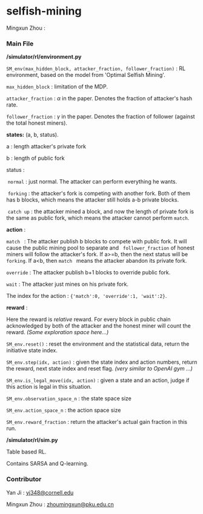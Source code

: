 # selfish-mining



Mingxun Zhou :



### Main File

**/simulator/rl/environment.py**

`SM_env(max_hidden_block, attacker_fraction, follower_fraction)` : RL environment, based on the model from  'Optimal Selfish Mining'. 

`max_hidden_block` : limitation of the MDP. 

`attacker_fraction` : $\alpha$ in the paper. Denotes the fraction of attacker's hash rate.

`follower_fraction` : $\gamma$ in the paper. Denotes the fraction of follower (against the total honest miners).

**states:** (a, b, status). 

a : length attacker's private fork

b : length of public fork

status :

​	`normal` : just normal. The attacker can perform everything he wants.

​	`forking` : the attacker's fork is competing with another fork. Both of them has b blocks, which means          the attacker still holds a-b private blocks.

​	`catch up` : the attacker mined a block, and now the length of private fork is the same as public fork, which means the attacker cannot perform `match`.

**action** :

`match ` : The attacker publish b blocks to compete with public fork. It will cause the public mining pool to separate and ` follower_fraction` of honest miners will follow the attacker's fork. If a>=b, then the next status will be `forking`. If a<b, then `match ` means the attacker abandon its private fork.

`override` : The attacker publish b+1 blocks to override public fork.

`wait` : The attacker just mines on his private fork.

The index for the action : `{'match':0, 'override':1, 'wait':2}`.

**reward** : 

Here the reward is *relative* reward. For every block in public chain acknowledged by both of the attacker and the honest miner will count the reward.  *(Some exploration space here...)*



`SM_env.reset()` : reset the environment and the statistical data, return the initiative state index.

`SM_env.step(idx, action)` : given the state index and action numbers, return the reward, next state index and reset flag.   *(very similar to OpenAI gym ...)* 

`SM_env.is_legal_move(idx, action)` : given a state and an action, judge if this action is legal in this situation.

`SM_env.observation_space_n` : the state space size

`SM_env.action_space_n` : the action space size

`SM_env.reward_fraction` : return the attacker's actual gain fraction in this run. 



**/simulator/rl/sim.py**

Table based RL.

Contains SARSA and Q-learning.

### Contributor

Yan Ji : yj348@cornell.edu

Mingxun Zhou : zhoumingxun@pku.edu.cn

